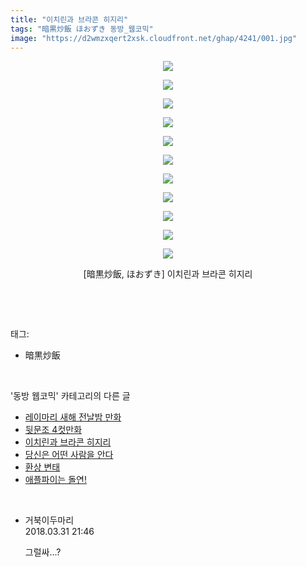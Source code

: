 ```yaml
---
title: "이치린과 브라콘 히지리"
tags: "暗黒炒飯 ほおずき 동방_웹코믹"
image: "https://d2wmzxqert2xsk.cloudfront.net/ghap/4241/001.jpg"
---
```

<div class="article">
<p style="text-align: center; clear: none; float: none;"><img src="{{ site.imgserver11 }}/ghap/4241/001.jpg"/></p>
<p style="text-align: center; clear: none; float: none;"><img src="{{ site.imgserver11 }}/ghap/4241/002.jpg"/></p>
<p style="text-align: center; clear: none; float: none;"><img src="{{ site.imgserver11 }}/ghap/4241/003.jpg"/></p>
<p style="text-align: center; clear: none; float: none;"><img src="{{ site.imgserver11 }}/ghap/4241/004.jpg"/></p>
<p style="text-align: center; clear: none; float: none;"><img src="{{ site.imgserver11 }}/ghap/4241/005.jpg"/></p>
<p style="text-align: center; clear: none; float: none;"><img src="{{ site.imgserver11 }}/ghap/4241/006.jpg"/></p>
<p style="text-align: center; clear: none; float: none;"><img src="{{ site.imgserver11 }}/ghap/4241/007.jpg"/></p>
<p style="text-align: center; clear: none; float: none;"><img src="{{ site.imgserver11 }}/ghap/4241/008.jpg"/></p>
<p style="text-align: center; clear: none; float: none;"><img src="{{ site.imgserver11 }}/ghap/4241/009.jpg"/></p>
<p style="text-align: center; clear: none; float: none;"><img src="{{ site.imgserver11 }}/ghap/4241/010.jpg"/></p>
<p style="text-align: center; clear: none; float: none;"><img src="{{ site.imgserver11 }}/ghap/4241/011.jpg"/></p>
<p style="text-align: center; clear: none; float: none;">[暗黒炒飯, ほおずき] 이치린과 브라콘 히지리</p>
<p><br/></p>
</div><br/>
<div class="tagTrail">
<p>태그: </p>
<ul>
<li>暗黒炒飯</li>
</ul>
</div><br/>
<div class="another">
<p>'동방 웹코믹' 카테고리의 다른 글</p>
<ul>
<li><a href="/ghap_4243">레이마리 새해 전날밤 만화</a></li>
<li><a href="/ghap_4242">뒷문조 4컷만화</a></li>
<li><a href="/ghap_4241">이치린과 브라콘 히지리</a></li>
<li><a href="/ghap_4240">당신은 어떤 사람을 안다</a></li>
<li><a href="/ghap_4237">환상 변태</a></li>
<li><a href="/ghap_4236">애플파이는 돌연!</a></li>
</ul>
</div><br/>
<div class="cb_module cb_fluid">
<div class="cb_wrt cb_profile">
<div class="comment">
<ul>
<li class="cb_thumb_off" id="comment15231039">
<div class="cb_comment_area">
<div class="cb_info_area">
<div class="cb_section">
<span class="cb_nick_name">거북이두마리</span>
</div>
<div class="cb_section">
<span class="cb_date">2018.03.31 21:46 </span>
</div>
</div>
<div class="cb_dsc_comment">
<p class="cb_dsc">
											그럴싸...?
										</p>
</div>
</div></li>
</ul>
</div>
</div><!-- commentList close -->
</div><br/>
